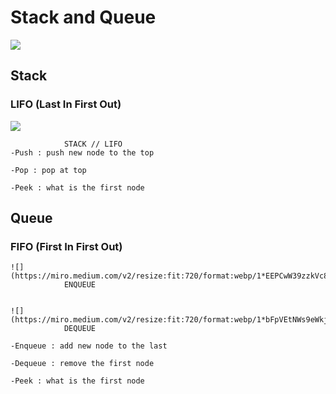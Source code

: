 # Stack and Queue

![](https://upload.wikimedia.org/wikipedia/commons/thumb/c/c9/QUEUE_VS_STACK.png/800px-QUEUE_VS_STACK.png)
 

## Stack 

### LIFO (Last In First Out)

![](https://miro.medium.com/v2/resize:fit:720/format:webp/1*cUUVWbAXpqUcoYI-Y-EPDQ.png)
    
                STACK // LIFO 
    -Push : push new node to the top

    -Pop : pop at top 

    -Peek : what is the first node

## Queue 

### FIFO (First In First Out)

    ![](https://miro.medium.com/v2/resize:fit:720/format:webp/1*EEPCwW39zzkVc8q4qLaLuA.png)
                ENQUEUE


    ![](https://miro.medium.com/v2/resize:fit:720/format:webp/1*bFpVEtNWs9eWkjN7cuGXrQ.png)
                DEQUEUE

    -Enqueue : add new node to the last

    -Dequeue : remove the first node 

    -Peek : what is the first node


